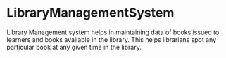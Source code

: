 # LibraryManagementSystem
Library Management system helps in maintaining data of books issued to learners and books available in the library. This helps librarians spot any particular book at any given time in the library.

